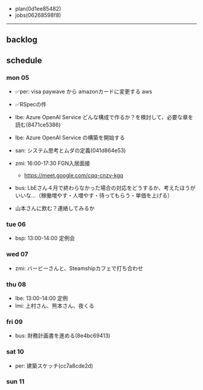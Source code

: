 
- plan(0d1ee85482)
- jobs(06268598f8)
---

## backlog

## schedule
### mon 05
- ✅per: visa paywave から amazonカードに変更する aws
- ✅RSpecの件
- lbe: Azure OpenAI Service どんな構成で作るか？を検討して、必要な章を読む(8471ce5386)
- lbe: Azure OpenAI Service の構築を開始する
- san: システム思考とムダの定義(041d864e53)
- zmi: 16:00-17:30 FGN入居面接
  - https://meet.google.com/cqq-cnzv-kgq
- bus: LbEさん４月で終わらなかった場合の対応をどうするか、考えたほうがいいな...（稼働増やす・人増やす・待ってもらう・単価を上げる）

- 山本さんに飲む？連絡してみるか
### tue 06
- bsp: 13:00-14:00 定例会
### wed 07
- zmi: バービーさんと、Steamshipカフェで打ち合わせ
### thu 08
- lbe: 13:00-14:00 定例
- lmi: 上村さん、熊本さん、夜くる
### fri 09
- bus: 財務計画書を進める(8e4bc69413)

### sat 10
- per: 建築スケッチ(cc7a8cde2d)

### sun 11




